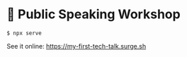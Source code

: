 # 📣 Public Speaking Workshop

```
$ npx serve
```

See it online:
https://my-first-tech-talk.surge.sh
